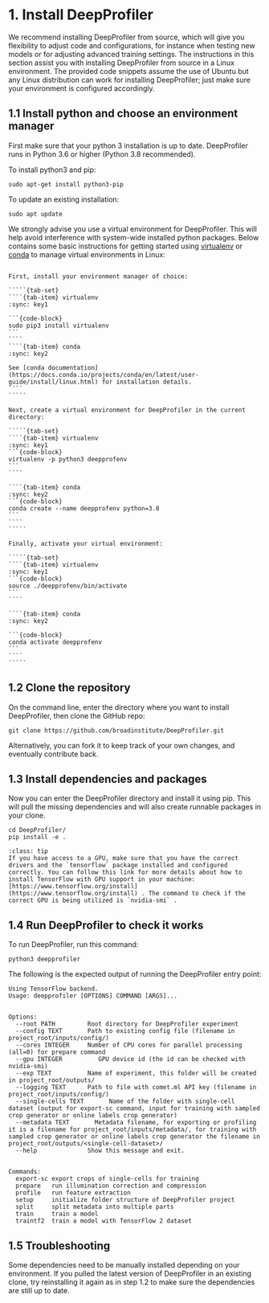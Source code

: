 # 1. Install DeepProfiler

We recommend installing DeepProfiler from source, which will give you flexibility to adjust code and configurations, for instance when testing new models or for adjusting advanced training settings. The instructions in this section assist you with installing DeepProfiler from source in a Linux environment. The provided code snippets assume the use of Ubuntu but any Linux distribution can work for installing DeepProfiler; just make sure your environment is configured accordingly.

## **1.1 Install python and choose an environment manager**

First make sure that your python 3 installation is up to date. DeepProfiler runs in Python 3.6 or higher (Python 3.8 recommended).

To install python3 and pip:
```{code-block}
sudo apt-get install python3-pip
```

To update an existing installation:
```{code-block}
sudo apt update
```

We strongly advise you use a virtual environment for DeepProfiler. This will help avoid interference with system-wide installed python packages. Below contains some basic instructions for getting started using [virtualenv](https://pypi.org/project/virtualenv/) or [conda](https://docs.conda.io/projects/conda/en/latest/user-guide/install/linux.html) to manage virtual environments in Linux:

``````{dropdown} **Virtual environment quickstart instructions**

First, install your environment manager of choice:

`````{tab-set}
````{tab-item} virtualenv
:sync: key1

```{code-block}
sudo pip3 install virtualenv
```
````
````{tab-item} conda
:sync: key2

See [conda documentation](https://docs.conda.io/projects/conda/en/latest/user-guide/install/linux.html) for installation details.
````
`````

Next, create a virtual environment for DeepProfiler in the current directory:

`````{tab-set}
````{tab-item} virtualenv
:sync: key1
```{code-block}
virtualenv -p python3 deepprofenv
```
````

````{tab-item} conda
:sync: key2
```{code-block}
conda create --name deepprofenv python=3.8 
```
````
`````

Finally, activate your virtual environment: 

`````{tab-set}
````{tab-item} virtualenv
:sync: key1
```{code-block}
source ./deepprofenv/bin/activate
```
````

````{tab-item} conda
:sync: key2

```{code-block}
conda activate deepprofenv
```
````
`````
``````


## **1.2 Clone the repository**

On the command line, enter the directory where you want to install DeepProfiler, then clone the GitHub repo:

```
git clone https://github.com/broadinstitute/DeepProfiler.git
```
Alternatively, you can fork it to keep track of your own changes, and eventually contribute back.


## **1.3 Install dependencies and packages**

Now you can enter the DeepProfiler directory and install it using pip. This will pull the missing dependencies and will also create runnable packages in your clone.
```
cd DeepProfiler/
pip install -e .
```

```{admonition} Note
:class: tip
If you have access to a GPU, make sure that you have the correct drivers and the `tensorflow` package installed and configured correctly. You can follow this link for more details about how to install TensorFlow with GPU support in your machine: [https://www.tensorflow.org/install](https://www.tensorflow.org/install) . The command to check if the correct GPU is being utilized is `nvidia-smi` .
```

## **1.4 Run DeepProfiler to check it works**

To run DeepProfiler, run this command: 
```
python3 deepprofiler
```
The following is the expected output of running the DeepProfiler entry point:

```
Using TensorFlow backend.
Usage: deepprofiler [OPTIONS] COMMAND [ARGS]...


Options:
  --root PATH         Root directory for DeepProfiler experiment
  --config TEXT       Path to existing config file (filename in project_root/inputs/config/)
  --cores INTEGER     Number of CPU cores for parallel processing (all=0) for prepare command
  --gpu INTEGER          GPU device id (the id can be checked with nvidia-smi)
  --exp TEXT          Name of experiment, this folder will be created in project_root/outputs/
  --logging TEXT      Path to file with comet.ml API key (filename in project_root/inputs/config/)
  --single-cells TEXT       Name of the folder with single-cell dataset (output for export-sc command, input for training with sampled crop generator or online labels crop generator)
  --metadata TEXT	    Metadata filename, for exporting or profiling it is a filename for project_root/inputs/metadata/, for training with sampled crop generator or online labels crop generator the filename in project_root/outputs/<single-cell-dataset>/
  --help              Show this message and exit.


Commands:
  export-sc export crops of single-cells for training
  prepare   run illumination correction and compression
  profile   run feature extraction
  setup     initialize folder structure of DeepProfiler project
  split     split metadata into multiple parts
  train     train a model
  traintf2  train a model with TensorFlow 2 dataset
```

## **1.5 Troubleshooting**

Some dependencies need to be manually installed depending on your environment. If you pulled the latest version of DeepProfiler in an existing clone, try reinstalling it again as in step 1.2 to make sure the dependencies are still up to date.

